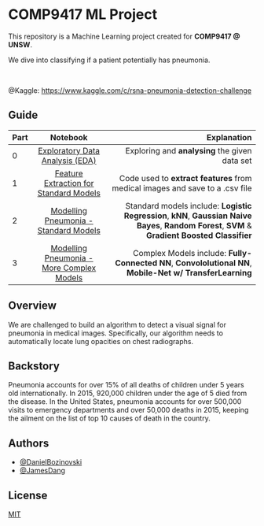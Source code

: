 # COMP9417 ML Project

This repository is a Machine Learning project created for <b>COMP9417 @ UNSW</b>.

We dive into classifying if a patient potentially has pneumonia.

<br>

@Kaggle: https://www.kaggle.com/c/rsna-pneumonia-detection-challenge

## Guide

| Part |                                                          Notebook                                                           |                                                                                                                                                         Explanation |
| ---- | :-------------------------------------------------------------------------------------------------------------------------: | ------------------------------------------------------------------------------------------------------------------------------------------------------------------: |
| 0    |  [Exploratory Data Analysis (EDA)](https://github.com/BozinovskiDaniel/COMP9417-ML-Project/blob/main/EDA_Pneuomonia.ipynb)  |                                                                                                                   Exploring and <b>analysing</b> the given data set |
| 1    | [Feature Extraction for Standard Models](https://www.kaggle.com/danielbozinovski/p1-feature-extraction-for-standard-models) |                                                                                    Code used to <b>extract features</b> from medical images and save to a .csv file |
| 2    |   [Modelling Pneumonia - Standard Models](https://www.kaggle.com/danielbozinovski/p2-modelling-pneumonia-standard-models)   | Standard models include: <b>Logistic Regression</b>, <b>kNN</b>, <b>Gaussian Naive Bayes</b>, <b>Random Forest</b>, <b>SVM</b> & <b>Gradient Boosted Classifier</b> |
| 3    | [Modelling Pneumonia - More Complex Models](https://www.kaggle.com/danielbozinovski/p3-modelling-pneumonia-neural-networks) |                                                 Complex Models include: <b>Fully-Connected NN</b>, <b>Convololutional NN</b>, <b>Mobile-Net w/ TransferLearning</b> |

## Overview

We are challenged to build an algorithm to detect a visual signal for pneumonia in medical images. Specifically, our algorithm needs to automatically locate lung opacities on chest radiographs.

## Backstory

Pneumonia accounts for over 15% of all deaths of children under 5 years old internationally. In 2015, 920,000 children under the age of 5 died from the disease. In the United States, pneumonia accounts for over 500,000 visits to emergency departments and over 50,000 deaths in 2015, keeping the ailment on the list of top 10 causes of death in the country.

## Authors

- [@DanielBozinovski](https://github.com/BozinovskiDaniel)
- [@JamesDang](https://github.com/realblingy)

## License

[MIT](https://choosealicense.com/licenses/mit/)
